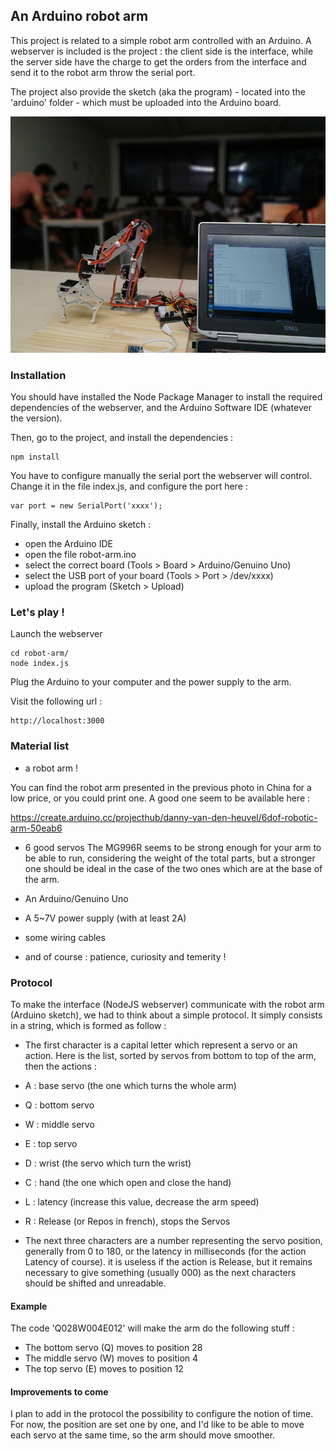 ## An Arduino robot arm

This project is related to a simple robot arm controlled with an Arduino.
A webserver is included is the project : the client side is the interface,
while the server side have the charge to get the orders from the interface
and send it to the robot arm throw the serial port.

The project also provide the sketch (aka the program) - located into the
'arduino' folder - which must be uploaded into the Arduino board.

![An Arduino robot arm](/IMG_20180820_143853.resized.jpg)

### Installation

You should have installed the Node Package Manager to install the required
dependencies of the webserver, and the Arduino Software IDE (whatever the
version).

Then, go to the project, and install the dependencies :
```
npm install
```

You have to configure manually the serial port the webserver will control.
Change it in the file index.js, and configure the port here :
```
var port = new SerialPort('xxxx');
```

Finally, install the Arduino sketch :
 - open the Arduino IDE
 - open the file robot-arm.ino
 - select the correct board (Tools > Board > Arduino/Genuino Uno)
 - select the USB port of your board (Tools > Port > /dev/xxxx)
 - upload the program (Sketch > Upload)


### Let's play !

Launch the webserver
```
cd robot-arm/
node index.js
```
Plug the Arduino to your computer and the power supply to the arm.

Visit the following url :
```
http://localhost:3000
```


### Material list

 - a robot arm !

You can find the robot arm presented in the  previous photo in China for
a low price, or you could print one. A good one seem to be available here :

https://create.arduino.cc/projecthub/danny-van-den-heuvel/6dof-robotic-arm-50eab6

 - 6 good servos
The MG996R seems to be strong enough for your arm to be able to run, 
considering the weight of the total parts, but a stronger one should be ideal
in the case of the two ones which are at the base of the arm.

 - An Arduino/Genuino Uno
 - A 5~7V power supply (with at least 2A)
 - some wiring cables
 - and of course : patience, curiosity and temerity !


### Protocol

To make the interface (NodeJS webserver) communicate with the robot arm
(Arduino sketch), we had to think about a simple protocol. It simply
consists in a string, which is formed as follow :

 - The first character is a capital letter which represent a servo or 
 an action. Here is the list, sorted by servos from bottom to top of 
 the arm, then the actions :
  - A : base servo (the one which turns the whole arm)
  - Q : bottom servo
  - W : middle servo
  - E : top servo
  - D : wrist (the servo which turn the wrist)
  - C : hand (the one which open and close the hand)

  - L : latency (increase this value, decrease the arm speed)
  - R : Release (or Repos in french), stops the Servos

 - The next three characters are a number representing the servo position,
 generally from 0 to 180, or the latency in milliseconds (for the action 
 Latency of course). it is useless if the action is Release, but it remains 
 necessary to give something (usually 000) as the next characters should be 
 shifted and unreadable.

 #### Example

 The code 'Q028W004E012' will make the arm do the following stuff :

  - The bottom servo (Q) moves to position 28
  - The middle servo (W) moves to position 4
  - The top servo (E) moves to position 12


 #### Improvements to come

 I plan to add in the protocol the possibility to configure the notion of
 time. For now, the position are set one by one, and I'd like to be able
 to move each servo at the same time, so the arm should move smoother.